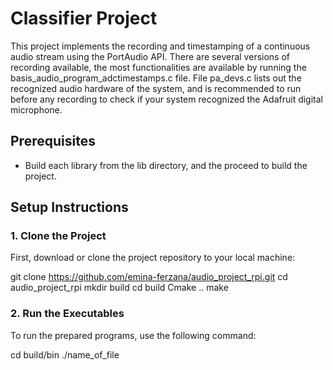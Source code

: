 # Classifier Project

This project implements the recording and timestamping of a continuous audio stream using the PortAudio API. 
There are several versions of recording available, the most functionalities are available by running the basis_audio_program_adctimestamps.c file. 
File pa_devs.c lists out the recognized audio hardware of the system, and is recommended to run before any recording to check if your system recognized the Adafruit digital microphone. 

## Prerequisites

- Build each library from the lib directory, and the proceed to build the project. 

## Setup Instructions

### 1. Clone the Project

First, download or clone the project repository to your local machine:

git clone https://github.com/emina-ferzana/audio_project_rpi.git
cd audio_project_rpi
mkdir build
cd build
Cmake ..
make

### 2. Run the Executables

To run the prepared programs, use the following command:

cd build/bin
./name_of_file


